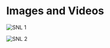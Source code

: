 # Images and Videos

![SNL 1](https://user-images.githubusercontent.com/67890511/161424269-01068733-4462-4323-910e-394cbe6efd54.png)

![SNL 2](https://user-images.githubusercontent.com/67890511/161424267-8e67d8aa-9ba4-4536-aeb7-9135b8f6dab4.png)
